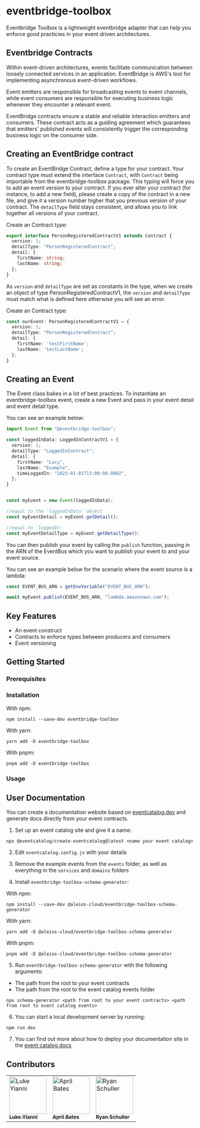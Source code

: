 # eventbridge-toolbox

Eventbridge Toolbox is a lightweight eventbridge adapter that can help you enforce good practicies in your event driven architectures.

## Eventbridge Contracts

Within event-driven architectures, events facilitate communication between loosely connected services in an application. EventBridge is AWS's tool for implementing asynchronous event-driven workflows.

Event emitters are responsible for broadcasting events to event channels, while event consumers are responsible for executing business logic whenever they encounter a relevant event.

EventBridge contracts ensure a stable and reliable interaction emitters and consumers. These contract acts as a guiding agreement which guarantees that emitters' published events will consistently trigger the corresponding business logic on the consumer side.

## Creating an EventBridge contract

To create an EventBridge Contract, define a type for your contract. Your contract type must extend the interface `Contract`, with `Contract` being importable from the eventbridge-toolbox package. This typing will force you to add an event version to your contract. If you ever alter your contract (for instance, to add a new field), please create a copy of the contract in a new file, and give it a version number higher that you previous version of your contract. The `detailType` field stays consistent, and allows you to link together all versions of your contract.

Create an Contract type:

```typescript
export interface PersonRegisteredContractV1 extends Contract {
  version: 1;
  detailType: "PersonRegisteredContract";
  detail: {
    firstName: string;
    lastName: string;
  };
}
```

As `version` and `detailType` are set as constants in the type, when we create an object of type PersonRegisteredContractV1, the `version` and `detailType` must match what is defined here otherwise you will see an error.

Create an Contract type:

```typescript
const ourEvent: PersonRegisteredContractV1 = {
  version: 1;
  detailType: "PersonRegisteredContract";
  detail: {
    firstName: 'testFirstName';
    lastName: 'testLastName';
  };
}
```

## Creating an Event

The Event class bakes in a lot of best practices. To instantiate an eventbridge-toolbox event, create a new Event and pass in your event detail and event detail type.

You can see an example below:

```typescript
import Event from "@eventbridge-toolbox";

const loggedInData: LoggedInContractV1 = {
  version: 1;
  detailType: "LoggedInContract";
  detail: {
    firstName: "Lucy",
    lastName: "Example",
    timeLoggedIn: "2023-01-01T13:00:00.000Z",
  };
}


const myEvent = new Event(loggedInData);

//equal to the 'loggedInData' object
const myEventDetail = myEvent.getDetail();

//equal to 'loggedIn'
const myEventDetailType = myEvent.getDetailType():

```

You can then publish your event by calling the `publish` function, passing in the ARN of the EventBus which you want to publish your event to and your event source.

You can see an example below for the scenario where the event source is a lambda:

```typescript
const EVENT_BUS_ARN = getEnvVariable("EVENT_BUS_ARN");

await myEvent.publish(EVENT_BUS_ARN, "lambda.amazonaws.com");
```

## Key Features

- An event construct
- Contracts to enforce types between producers and consumers
- Event versioning

## Getting Started

### Prerequisites

### Installation

With npm:

```
npm install --save-dev eventbridge-toolbox
```

With yarn:

```
yarn add -D eventbridge-toolbox
```

With pnpm:

```
pnpm add -D eventbridge-toolbox
```

### Usage

## User Documentation

You can create a documentation website based on [eventcatalog.dev](https://www.eventcatalog.dev/) and generate docs directly from your event contracts.

1. Set up an event catalog site and give it a name:

```
npx @eventcatalog/create-eventcatalog@latest <name your event catalog>
```

2. Edit `eventcatalog.config.js` with your details

3. Remove the example events from the `events` folder, as well as everything in the `services` and `domains` folders

4. Install `eventbridge-toolbox-schema-generator`:

With npm:

```
npm install --save-dev @aleios-cloud/eventbridge-toolbox-schema-generator
```

With yarn:

```
yarn add -D @aleios-cloud/eventbridge-toolbox-schema-generator
```

With pnpm:

```
pnpm add -D @aleios-cloud/eventbridge-toolbox-schema-generator
```

5. Run `eventbridge-toolbox-schema-generator` with the following arguments:

- The path from the root to your event contracts
- The path from the root to the event catalog events folder

```
npx schema-generator <path from root to your event contracts> <path from root to event catalog events>
```

6. You can start a local development server by running:

```
npm run dev
```

7. You can find out more about how to deploy your documentation site in the [event catalog docs](https://www.eventcatalog.dev/docs/guides/deployment)

## Contributors

<!-- markdownlint-disable -->
<table>
  <tbody>
    <tr>
      <td valign="top"><a href="https://github.com/lukey-aleios"><img src="https://avatars.githubusercontent.com/u/93375669?v=4" width="100px;" alt="Luke Yianni"/><br /><sub><b>Luke Yianni</b></sub></a></td>
      <td valign="top"><a href="https://github.com/april-bates-aleios"><img src="https://avatars.githubusercontent.com/u/124585201?v=4" width="100px;" alt="April Bates"/><br /><sub><b>April Bates</b></sub></a></td>
      <td valign="top"><a href="https://github.com/RyanT5"><img src="https://avatars.githubusercontent.com/u/22382958?v=4" width="100px;" alt="Ryan Schuller"/><br /><sub><b>Ryan Schuller</b></sub></a></td>
    </tr>
  </tbody>
</table>
<!-- markdownlint-restore -->
